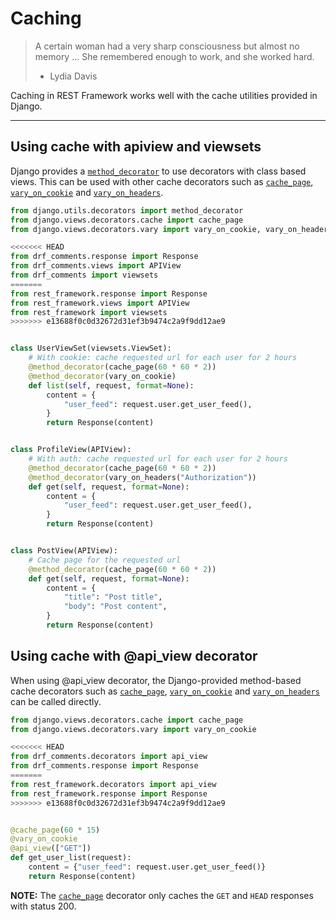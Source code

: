 # Caching

> A certain woman had a very sharp consciousness but almost no
> memory ... She remembered enough to work, and she worked hard.
> - Lydia Davis

Caching in REST Framework works well with the cache utilities
provided in Django.

---

## Using cache with apiview and viewsets

Django provides a [`method_decorator`][decorator] to use
decorators with class based views. This can be used with
other cache decorators such as [`cache_page`][page],
[`vary_on_cookie`][cookie] and [`vary_on_headers`][headers].

```python
from django.utils.decorators import method_decorator
from django.views.decorators.cache import cache_page
from django.views.decorators.vary import vary_on_cookie, vary_on_headers

<<<<<<< HEAD
from drf_comments.response import Response
from drf_comments.views import APIView
from drf_comments import viewsets
=======
from rest_framework.response import Response
from rest_framework.views import APIView
from rest_framework import viewsets
>>>>>>> e13688f0c0d32672d31ef3b9474c2a9f9dd12ae9


class UserViewSet(viewsets.ViewSet):
    # With cookie: cache requested url for each user for 2 hours
    @method_decorator(cache_page(60 * 60 * 2))
    @method_decorator(vary_on_cookie)
    def list(self, request, format=None):
        content = {
            "user_feed": request.user.get_user_feed(),
        }
        return Response(content)


class ProfileView(APIView):
    # With auth: cache requested url for each user for 2 hours
    @method_decorator(cache_page(60 * 60 * 2))
    @method_decorator(vary_on_headers("Authorization"))
    def get(self, request, format=None):
        content = {
            "user_feed": request.user.get_user_feed(),
        }
        return Response(content)


class PostView(APIView):
    # Cache page for the requested url
    @method_decorator(cache_page(60 * 60 * 2))
    def get(self, request, format=None):
        content = {
            "title": "Post title",
            "body": "Post content",
        }
        return Response(content)
```


## Using cache with @api_view decorator

When using @api_view decorator, the Django-provided method-based cache decorators such as [`cache_page`][page],
[`vary_on_cookie`][cookie] and [`vary_on_headers`][headers] can be called directly.

```python
from django.views.decorators.cache import cache_page
from django.views.decorators.vary import vary_on_cookie

<<<<<<< HEAD
from drf_comments.decorators import api_view
from drf_comments.response import Response
=======
from rest_framework.decorators import api_view
from rest_framework.response import Response
>>>>>>> e13688f0c0d32672d31ef3b9474c2a9f9dd12ae9


@cache_page(60 * 15)
@vary_on_cookie
@api_view(["GET"])
def get_user_list(request):
    content = {"user_feed": request.user.get_user_feed()}
    return Response(content)
```


**NOTE:** The [`cache_page`][page] decorator only caches the
`GET` and `HEAD` responses with status 200.

[page]: https://docs.djangoproject.com/en/dev/topics/cache/#the-per-view-cache
[cookie]: https://docs.djangoproject.com/en/dev/topics/http/decorators/#django.views.decorators.vary.vary_on_cookie
[headers]: https://docs.djangoproject.com/en/dev/topics/http/decorators/#django.views.decorators.vary.vary_on_headers
[decorator]: https://docs.djangoproject.com/en/dev/topics/class-based-views/intro/#decorating-the-class

